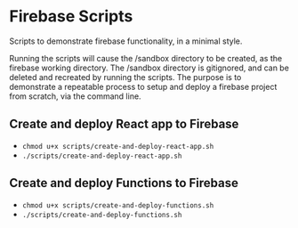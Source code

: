 # Firebase Scripts

Scripts to demonstrate firebase functionality, in a minimal style.

Running the scripts will cause the /sandbox directory to be created, as the firebase working directory.
The /sandbox directory is gitignored, and can be deleted and recreated by running the scripts.
The purpose is to demonstrate a repeatable process to setup and deploy a firebase project from scratch, via the command line.

## Create and deploy React app to Firebase
* `chmod u+x scripts/create-and-deploy-react-app.sh`
* `./scripts/create-and-deploy-react-app.sh`

## Create and deploy Functions to Firebase
* `chmod u+x scripts/create-and-deploy-functions.sh`
* `./scripts/create-and-deploy-functions.sh`
